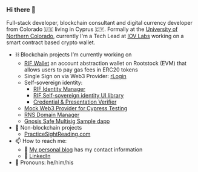 ### Hi there 👋

Full-stack developer, blockchain consultant and digital currency developer from Colorado 🇺🇸 living in Cyprus 🇨🇾. Formally at the [University of Northern Colorado](https://www.unco.edu), currently I'm a Tech Lead at [IOV Labs](https://iovlabs.org/) working on a smart contract based crypto wallet.

- ⛓ Blockchain projects I’m currently working on
  - [RIF Wallet](https://github.com/rsksmart/rif-wallet) an account abstraction wallet on Rootstock (EVM) that allows users to pay gas fees in ERC20 tokens
  - Single Sign on via Web3 Provider: [rLogin](https://github.com/rsksmart/rLogin)
  - Self-sovereign identity:
    - [RIF Identity Manager](https://github.com/rsksmart/rif-identity-manager)
    - [RIF Self-sovereign identity UI library](https://github.com/rsksmart/rif-identity-ui)
    - [Credential & Presentation Verifier](https://github.com/rsksmart/rif-credential-verifier)
  - [Mock Web3 Provider for Cypress Testing](https://github.com/rsksmart/mock-web3-provider)
  - [RNS Domain Manager](https://github.com/rnsdomains/rns-manager-react)
  - [Gnosis Safe Multisig Sample dapp](https://github.com/rsksmart/multisig-sample-app) 
- 🎼 Non-blockchain projects
  - [PracticeSightReading.com](https://practicesightreading.com)
- 📫 How to reach me: 
  - 📝 [My personal blog](https://developerjesse.com) has my contact information
  - 🔗 [LinkedIn](https://www.linkedin.com/in/jessgusclark/)
- 🌱 Pronouns: he/him/his

<!--
**jessgusclark/jessgusclark** is a ✨ _special_ ✨ repository because its `README.md` (this file) appears on your GitHub profile.

Here are some ideas to get you started:

😄
- 🌱 I’m currently learning
  - Advanced JavaScript
- 👯 I’m looking to collaborate on ...
- 🤔 I’m looking for help with ...
- 💬 Ask me about ...


-->
